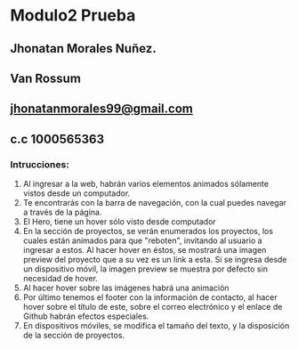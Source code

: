 # Modulo2 Prueba
## Jhonatan Morales Nuñez.
## Van Rossum
## jhonatanmorales99@gmail.com
## c.c 1000565363
### Intrucciones:
1. Al ingresar a la web, habrán varios elementos animados sólamente vistos desde un computador.
2. Te encontrarás con la barra de navegación, con la cual puedes navegar a través de la página.
3. El Hero, tiene un hover sólo visto desde computador
4. En la sección de proyectos, se verán enumerados los proyectos, los cuales están animados para que "reboten", invitando al usuario a ingresar a estos. Al hacer hover en éstos, se mostrará una imagen preview del proyecto que a su vez es un link a esta. Si se ingresa desde un dispositivo móvil, la imagen preview se muestra por defecto sin necesidad de hover.
5. Al hacer hover sobre las imágenes habrá una animación
6. Por último tenemos el footer con la información de contacto, al hacer hover sobre el título de este, sobre el correo electrónico y el enlace de Github habrán efectos especiales.
7. En dispositivos móviles, se modifica el tamaño del texto, y la disposición de la sección de proyectos. 
